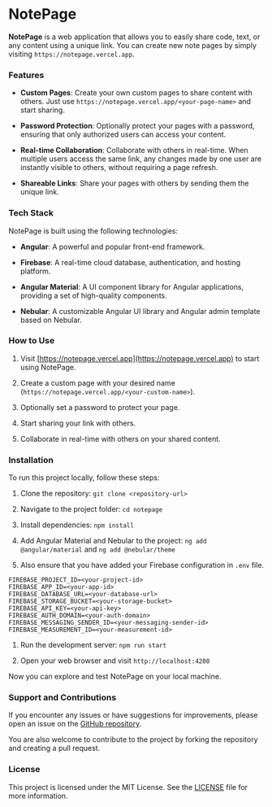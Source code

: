 # NotePage

**NotePage** is a web application that allows you to easily share code, text, or any content using a unique link. You can create new note pages by simply visiting `https://notepage.vercel.app`.

### Features

- **Custom Pages**: Create your own custom pages to share content with others. Just use `https://notepage.vercel.app/<your-page-name>` and start sharing.

- **Password Protection**: Optionally protect your pages with a password, ensuring that only authorized users can access your content.

- **Real-time Collaboration**: Collaborate with others in real-time. When multiple users access the same link, any changes made by one user are instantly visible to others, without requiring a page refresh.

- **Shareable Links**: Share your pages with others by sending them the unique link.

### Tech Stack

NotePage is built using the following technologies:

- **Angular**: A powerful and popular front-end framework.

- **Firebase**: A real-time cloud database, authentication, and hosting platform.

- **Angular Material**: A UI component library for Angular applications, providing a set of high-quality components.

- **Nebular**: A customizable Angular UI library and Angular admin template based on Nebular.

### How to Use

1. Visit [https://notepage.vercel.app](https://notepage.vercel.app) to start using NotePage.

2. Create a custom page with your desired name (`https://notepage.vercel.app/<your-custom-name>`).

3. Optionally set a password to protect your page.

4. Start sharing your link with others.

5. Collaborate in real-time with others on your shared content.

### Installation

To run this project locally, follow these steps:

1. Clone the repository: `git clone <repository-url>`

2. Navigate to the project folder: `cd notepage`

3. Install dependencies: `npm install`

4. Add Angular Material and Nebular to the project: `ng add @angular/material` and `ng add @nebular/theme`
   
5. Also ensure that you have added your Firebase configuration in `.env` file.
```env
FIREBASE_PROJECT_ID=<your-project-id>
FIREBASE_APP_ID=<your-app-id>
FIREBASE_DATABASE_URL=<your-database-url>
FIREBASE_STORAGE_BUCKET=<your-storage-bucket>
FIREBASE_API_KEY=<your-api-key>
FIREBASE_AUTH_DOMAIN=<your-auth-domain>
FIREBASE_MESSAGING_SENDER_ID=<your-messaging-sender-id>
FIREBASE_MEASUREMENT_ID=<your-measurement-id>
```

1. Run the development server: `npm run start`

2. Open your web browser and visit `http://localhost:4200`


Now you can explore and test NotePage on your local machine.

### Support and Contributions

If you encounter any issues or have suggestions for improvements, please open an issue on the [GitHub repository](https://github.com/Varshithvhegde/notepage).

You are also welcome to contribute to the project by forking the repository and creating a pull request.

### License

This project is licensed under the MIT License. See the [LICENSE](LICENSE) file for more information.